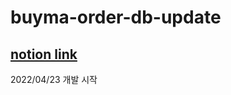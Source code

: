 # buyma-order-db-update

## [notion link](https://www.notion.so/buyma-2f4c6eb74ca442b1b52926a87be96a0d)

2022/04/23
개발 시작
